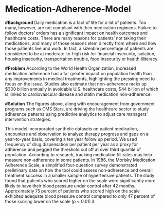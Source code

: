 # Medication-Adherence-Model

**#Background**
Daily medication is a fact of life for a lot of patients. Too many, however, are not compliant with their medication regimens. Failure to follow doctors' orders has a significant impact on health outcomes and healthcare costs. There are many reasons for patients’ not taking their medications, and many of those reasons stem directly from where and how those patients live and work. In fact, a sizeable percentage of patients are considered to be at moderate-to-high risk for financial insecurity, isolation, housing insecurity, transportation trouble, food insecurity or health illiteracy.

**#Problem**
According to the World Health Organization, increased medication adherence had a far greater impact on population health than any improvements in medical treatments, highlighting the pressing need to focus on the issue. Studies also estimate that non-adherence racks up $300 billion annually in avoidable U.S. healthcare costs, $44 billion of which is linked to cardiovascular disease and statin medication non-adherence. 

 
**#Solution**
The figures above, along with encouragement from government programs such as CMS Stars, are driving the healthcare sector to study adherence patterns using predictive analytics to adjust care managers’ intervention strategies.

This model incorporated synthetic datasets on patient medication, encounters and observation to analyze therapy progress and gaps on a year-to-year basis, covering a ten year follow up period. We used frequency of drug dispensation per patient per year as a proxy for adherence and pegged the threshold cut off at over third quartile of population. According to research, tracking medication fill rates may help measure non-adherence in some patients. 
In 1986, the Morisky Medication Adherence Scale, a simplified four-question survey demonstrated preliminary data on how the tool could assess non-adherence and overall treatment success in a smaller sample of hypertensive patients. The study found that patients who scored higher on the scale were significantly more likely to have their blood pressure under control after 42 months. Approximately 75 percent of patients who scored high on the scale exhibited adequate blood pressure control compared to only 47 percent of those scoring lower on the scale (p < 0.01).3
